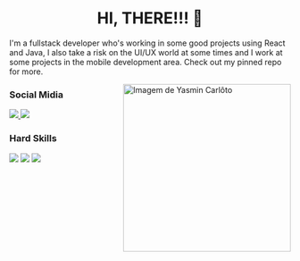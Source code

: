 <h1 align="center">HI, THERE!!! 👋 </h1>

<div>
  <div width="80%" display="inline">
  <p>I'm a fullstack developer who's working in some good projects using React and Java, I also take a risk on the UI/UX world at some times and I work at some projects in the mobile development area. Check out my pinned repo for more.</p>

  <div width="20%">
    <img align="right" alt="Imagem de Yasmin Carlôto" src="https://github.com/Carloto11/Carloto11/blob/main/readmeimg.png"  width="300px"/>
  </div>

<div>
  <h3>Social Midia</h3>
  
  <div align="left">
    <a href="https://criarmeulink.com.br/u/1714227260">
      <img src="https://skillicons.dev/icons?i=gmail" />
    </a>
    <a href="https://www.linkedin.com/in/yasmin-carlôto-14b620275/">
      <img src="https://skillicons.dev/icons?i=linkedin" />
    </a>
  </div>
</div>

<div align="left">
  <h3>Hard Skills</h3>

  <div>
    <img src="https://skillicons.dev/icons?i=typescript,angular,react,tailwind" />
    <img src="https://skillicons.dev/icons?i=sass,nextjs,java,spring" />
    <img src="https://skillicons.dev/icons?i=kotlin,mysql,postgres,mongodb" />
  </div>
</div>

</div>
</div>
